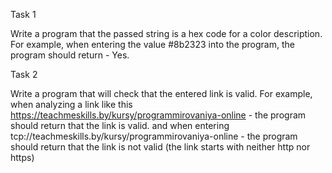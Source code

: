 
Task 1

Write a program that the passed string is a hex code for a color description.
For example, when entering the value #8b2323 into the program, the program should return - Yes.


Task 2

Write a program that will check that the entered link is valid.
For example, when analyzing a link like this https://teachmeskills.by/kursy/programmirovaniya-online - the program should return that the link is valid.
and when entering tcp://teachmeskills.by/kursy/programmirovaniya-online - the program should return that the link is not valid (the link starts with neither http nor https)
 
